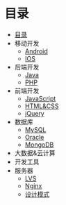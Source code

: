 # 目录

* [目录](SUMMARY.md)
* 移动开发
  * [Android](移动开发/Android)
  * [IOS](移动开发/IOS)
* 后端开发
  * [Java](后端开发/Java)
  * [PHP](后端开发/PHP) 
* 前端开发
  * [JavaScript](前端开发/JavaScript)
  * [HTML&CSS](前端开发/HTML&CSS)
  * [jQuery](前端开发/jQuery)
* 数据库
  * [MySQL]()
  * [Oracle]() 
  * [MongoDB](数据库/MongoDB)
* 大数据&云计算
* 开发工具
* 服务器
  * [LVS](架构设计/LVS)
  * [Nginx](架构设计/Nginx)
  * [设计模式](架构设计/设计模式)

